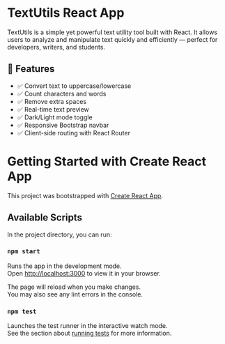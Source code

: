  # TextUtils React App

TextUtils is a simple yet powerful text utility tool built with React. It allows users to analyze and manipulate text quickly and efficiently — perfect for developers, writers, and students.

## 🚀 Features

- ✅ Convert text to uppercase/lowercase
- ✅ Count characters and words
- ✅ Remove extra spaces
- ✅ Real-time text preview
- ✅ Dark/Light mode toggle
- ✅ Responsive Bootstrap navbar
- ✅ Client-side routing with React Router
# Getting Started with Create React App

This project was bootstrapped with [Create React App](https://github.com/facebook/create-react-app).

## Available Scripts

In the project directory, you can run:

### `npm start`

Runs the app in the development mode.\
Open [http://localhost:3000](http://localhost:3000) to view it in your browser.

The page will reload when you make changes.\
You may also see any lint errors in the console.

### `npm test`

Launches the test runner in the interactive watch mode.\
See the section about [running tests](https://facebook.github.io/create-react-app/docs/running-tests) for more information.








